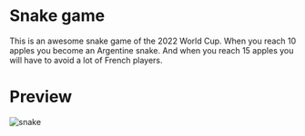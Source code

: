 # Snake game

This is an awesome snake game of the 2022 World Cup. When you reach 10 apples you become an Argentine snake. And when you reach 15 apples you will have to avoid a lot of French players.

# Preview
![snake](https://github.com/robda20188/snake-game/assets/98611646/5f15f057-af62-4054-a779-1cb7f50d37de)
